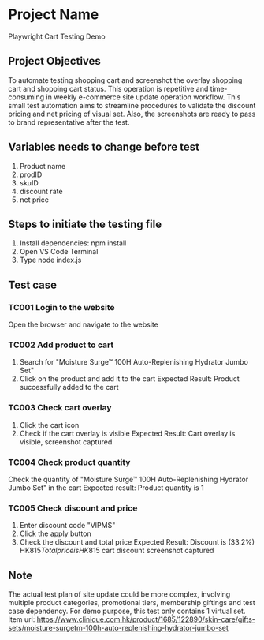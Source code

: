 # Project Name
Playwright Cart Testing Demo

## Project Objectives
To automate testing shopping cart and screenshot the overlay shopping cart and shopping cart status. This operation is repetitive and time-consuming in weekly e-commerce site update operation workflow.
This small test automation aims to streamline procedures to validate the discount pricing and net pricing of visual set. Also, the screenshots are ready to pass to brand representative after the test.

## Variables needs to change before test
1. Product name
2. prodID
3. skuID
4. discount rate
5. net price

## Steps to initiate the testing file
1. Install dependencies: npm install
2. Open VS Code Terminal
3. Type node index.js

## Test case
### TC001 Login to the website
Open the browser and navigate to the website

### TC002 Add product to cart
1. Search for "Moisture Surge™ 100H Auto-Replenishing Hydrator Jumbo Set"
2. Click on the product and add it to the cart
Expected Result: Product successfully added to the cart

### TC003	Check cart overlay
1. Click the cart icon
2. Check if the cart overlay is visible
Expected Result: 
Cart overlay is visible, screenshot captured

### TC004 Check product quantity
Check the quantity of "Moisture Surge™ 100H Auto-Replenishing Hydrator Jumbo Set" in the cart
Expected result: Product quantity is 1	

### TC005 Check discount and price
1. Enter discount code "VIPMS"
2. Click the apply button
3. Check the discount and total price
Expected Result:
Discount is (33.2%) HK$815
Total price is HK$815
cart discount screenshot captured

## Note
The actual test plan of site update could be more complex, involving multiple product categories, promotional tiers, membership giftings and test case dependency. 
For demo purpose, this test only contains 1 virtual set.
Item url: https://www.clinique.com.hk/product/1685/122890/skin-care/gifts-sets/moisture-surgetm-100h-auto-replenishing-hydrator-jumbo-set
